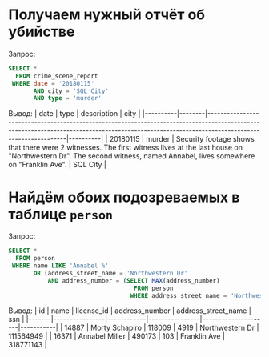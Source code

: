 # Получаем нужный отчёт об убийстве
Запрос:
```sql
SELECT * 
  FROM crime_scene_report
 WHERE date = '20180115'
       AND city = 'SQL City'
       AND type = 'murder'
```
Вывод:
| date     | type   | description                                                                                                                                                                                  | city     |
|----------|--------|----------------------------------------------------------------------------------------------------------------------------------------------------------------------------------------------|----------|
| 20180115 | murder | Security  footage shows that there were 2 witnesses. The first witness lives at  the last house on "Northwestern Dr". The second witness, named Annabel,  lives somewhere on "Franklin Ave". | SQL City |

# Найдём обоих подозреваемых в таблице `person`
Запрос:
```sql
SELECT *
  FROM person
 WHERE name LIKE 'Annabel %'
       OR (address_street_name = 'Northwestern Dr'
           AND address_number = (SELECT MAX(address_number)
                                   FROM person
                                  WHERE address_street_name = 'Northwestern Dr'))
```
Вывод:
| id    | name           | license_id | address_number | address_street_name | ssn       |
|-------|----------------|------------|----------------|---------------------|-----------|
| 14887 | Morty Schapiro | 118009     | 4919           | Northwestern Dr     | 111564949 |
| 16371 | Annabel Miller | 490173     | 103            | Franklin Ave        | 318771143 |
